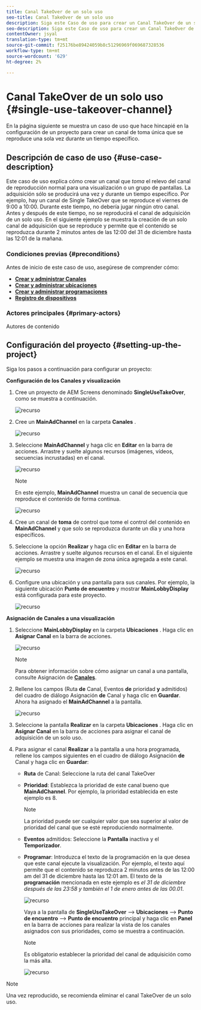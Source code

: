 ```yaml
---
title: Canal TakeOver de un solo uso
seo-title: Canal TakeOver de un solo uso
description: Siga este Caso de uso para crear un Canal TakeOver de un solo uso.
seo-description: Siga este Caso de uso para crear un Canal TakeOver de un solo uso.
contentOwner: jsyal
translation-type: tm+mt
source-git-commit: f25176be89424059b8c51296969f069687328536
workflow-type: tm+mt
source-wordcount: '629'
ht-degree: 2%

---
```



# Canal TakeOver de un solo uso {#single-use-takeover-channel}

En la página siguiente se muestra un caso de uso que hace hincapié en la configuración de un proyecto para crear un canal de toma única que se reproduce una sola vez durante un tiempo específico.


## Descripción de caso de uso {#use-case-description}

Este caso de uso explica cómo crear un canal que *toma* el relevo del canal de reproducción normal para una visualización o un grupo de pantallas. La adquisición sólo se producirá una vez y durante un tiempo específico.
Por ejemplo, hay un canal de Single TakeOver que se reproduce el viernes de 9:00 a 10:00. Durante este tiempo, no debería jugar ningún otro canal. Antes y después de este tiempo, no se reproducirá el canal de adquisición de un solo uso. En el siguiente ejemplo se muestra la creación de un solo canal de adquisición que se reproduce y permite que el contenido se reproduzca durante 2 minutos antes de las 12:00 del 31 de diciembre hasta las 12:01 de la mañana.

### Condiciones previas {#preconditions}

Antes de inicio de este caso de uso, asegúrese de comprender cómo:

* **[Crear y administrar Canales](managing-channels.md)**
* **[Crear y administrar ubicaciones](managing-locations.md)**
* **[Crear y administrar programaciones](managing-schedules.md)**
* **[Registro de dispositivos](device-registration.md)**

### Actores principales {#primary-actors}

Autores de contenido

## Configuración del proyecto {#setting-up-the-project}

Siga los pasos a continuación para configurar un proyecto:

**Configuración de los Canales y visualización**

1. Cree un proyecto de AEM Screens denominado **SingleUseTakeOver**, como se muestra a continuación.

   ![recurso](assets/single-takeover1.png)

1. Cree un **MainAdChannel** en la carpeta **Canales** .

   ![recurso](assets/single-takeover2.png)

1. Seleccione **MainAdChannel** y haga clic en **Editar** en la barra de acciones. Arrastre y suelte algunos recursos (imágenes, vídeos, secuencias incrustadas) en el canal.

   ![recurso](assets/single-takeover2.png)


   >[!NOTE]
   >En este ejemplo, **MainAdChannel** muestra un canal de secuencia que reproduce el contenido de forma continua.

   ![recurso](assets/single-takeover3.png)

1. Cree un canal de **toma** de control que tome el control del contenido en **MainAdChannel** y que solo se reproduzca durante un día y una hora específicos.

1. Seleccione la opción **Realizar** y haga clic en **Editar** en la barra de acciones. Arrastre y suelte algunos recursos en el canal. En el siguiente ejemplo se muestra una imagen de zona única agregada a este canal.

   ![recurso](assets/single-takeover4.png)

1. Configure una ubicación y una pantalla para sus canales. Por ejemplo, la siguiente ubicación **Punto de encuentro** y mostrar **MainLobbyDisplay** está configurada para este proyecto.

   ![recurso](assets/single-takeover5.png)

**Asignación de Canales a una visualización**

1. Seleccione **MainLobbyDisplay** en la carpeta **Ubicaciones** . Haga clic en **Asignar Canal** en la barra de acciones.

   ![recurso](assets/single-takeover6.png)

   >[!NOTE]
   >Para obtener información sobre cómo asignar un canal a una pantalla, consulte Asignación de **[Canales](channel-assignment.md)**.

1. Rellene los campos (Ruta **de** Canal, Eventos **de** prioridad **y** admitidos) del cuadro de diálogo Asignación **de** Canal y haga clic en **Guardar**. Ahora ha asignado el **MainAdChannel** a la pantalla.

   ![recurso](assets/single-takeover7.png)

1. Seleccione la pantalla **Realizar** en la carpeta **Ubicaciones** . Haga clic en **Asignar Canal** en la barra de acciones para asignar el canal de adquisición de un solo uso.

1. Para asignar el canal **Realizar** a la pantalla a una hora programada, rellene los campos siguientes en el cuadro de diálogo Asignación **de** Canal y haga clic en **Guardar**:

   * **Ruta** de Canal: Seleccione la ruta del canal TakeOver
   * **Prioridad**: Establezca la prioridad de este canal bueno que **MainAdChannel**. Por ejemplo, la prioridad establecida en este ejemplo es 8.

      >[!NOTE]
      >La prioridad puede ser cualquier valor que sea superior al valor de prioridad del canal que se esté reproduciendo normalmente.
   * **Eventos** admitidos: Seleccione la **Pantalla** inactiva y el **Temporizador**.
   * **Programar**: Introduzca el texto de la programación en la que desea que este canal ejecute la visualización. Por ejemplo, el texto aquí permite que el contenido se reproduzca 2 minutos antes de las 12:00 am del 31 de diciembre hasta las 12:01 am.
El texto de la **programación** mencionada en este ejemplo es *el 31 de diciembre después de las 23:58 y también el 1 de enero antes de las 00.01*.

      ![recurso](assets/single-takeover8.png)

      Vaya a la pantalla de **SingleUseTakeOver** —> **Ubicaciones** —> **Punto de encuentro** —> **Punto de encuentro** principal y haga clic en **Panel** en la barra de acciones para realizar la vista de los canales asignados con sus prioridades, como se muestra a continuación.

      >[!NOTE]
      >Es obligatorio establecer la prioridad del canal de adquisición como la más alta.

      ![recurso](assets/single-takeover9.png)

>[!NOTE]
>
>Una vez reproducido, se recomienda eliminar el canal TakeOver de un solo uso.